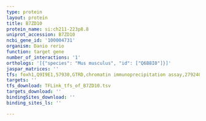 ```yaml
---
type: protein
layout: protein
title: B7ZD10
protein_name: si:ch211-223p8.8
uniprot_accession: B7ZD10
ncbi_gene_id: '100004731'
organism: Danio rerio
function: target gene
number_of_interactions: '1'
orthologs: '[{"species": "Mus musculus", "id": ["Q6B8I0"]}]'
jaspar_matrices: ''
tfs: foxh1,Q9I9E1,57930,GTRD,chromatin immunoprecipitation assay,27924024%5Buid%5D,No
targets: ''
tfs_download: TFLink_tfs_of_B7ZD10.tsv
targets_download: ''
bindingSites_download: ''
binding_sites_ls: ''

---
```

